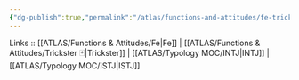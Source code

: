 ```yaml
---
{"dg-publish":true,"permalink":"/atlas/functions-and-attitudes/fe-trickster/"}
---
```


Links :: [[ATLAS/Functions & Attitudes/Fe\|Fe]] | [[ATLAS/Functions & Attitudes/Trickster 🃏\|Trickster]] | [[ATLAS/Typology MOC/INTJ\|INTJ]] | [[ATLAS/Typology MOC/ISTJ\|ISTJ]]